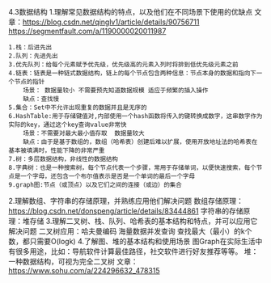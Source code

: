 4.3数据结构
1.理解常见数据结构的特点，以及他们在不同场景下使用的优缺点
    文章：https://blog.csdn.net/qinglv1/article/details/90756711
        https://segmentfault.com/a/1190000020011987

    1.栈：后进先出
    2.队列：先进先出
    3.优先队列：给每个元素赋予优先级，优先级高的元素入列时将排到低优先级元素之前
    4.链表：链表是一种链式数据结构，链上的每个节点包含两种信息：节点本身的数据和指向下一个节点的指针
        场景： 数据量较小 不需要预先知道数据规模 适应于频繁的插入操作 
        缺点：查找慢
    5.集合：Set中不允许出现重复的数据并且是无序的
    6.HashTable:用于存储键值对,内部使用一个hash函数将传入的键转换成数字，这串数字作为实际的key，通过这个key查询value非常快
        场景：不需要对最大最小值存取  数据量较大
        缺点：由于是基于数组的，数组（哈希表）创建后难以扩展，使用开放地址法的哈希表在基本被填满时，性能下降的非常严重
    7.树：多层数据结构，非线性的数据结构
    8.字典树：也是一种搜索树，每个节点代表一个步骤，常用于存储单词，以便快速搜索，每个节点是一个字母，还包含一个布尔值表示是否是一个单词的最后一个字母
    9.graph图:节点（或顶点）以及它们之间的连接（或边）的集合

2.理解数组、字符串的存储原理，并熟练应用他们解决问题
    数组存储原理：https://blog.csdn.net/donspeng/article/details/83444861
    字符串的存储原理：堆存储
3.理解二叉树、栈、队列、哈希表的基本结构和特点，并可以应用它解决问题
    二叉树应用：哈夫曼编码  海量数据并发查询   查找最大（最小）的k个数，都只需要O(logk)
4.了解图、堆的基本结构和使用场景
    图Graph在实际生活中有很多用途，比如：导航软件计算最佳路径，社交软件进行好友推荐等等。
    堆：一种数据结构，可视为完全二叉树  文章：https://www.sohu.com/a/224296632_478315 
